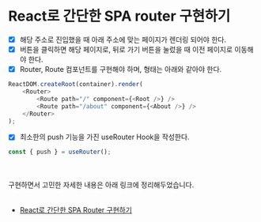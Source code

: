 ﻿# React로 간단한 SPA router 구현하기

- [x] 해당 주소로 진입했을 때 아래 주소에 맞는 페이지가 렌더링 되어야 한다. 
- [x] 버튼을 클릭하면 해당 페이지로, 뒤로 가기 버튼을 눌렀을 때 이전 페이지로 이동해야 한다. 
- [x] Router, Route 컴포넌트를 구현해야 하며, 형태는 아래와 같아야 한다. 
```javascript
ReactDOM.createRoot(container).render( 
	<Router> 
		<Route path="/" component={<Root />} /> 
		<Route path="/about" component={<About />} /> 
	</Router> 
);
```
- [x] 최소한의 push 기능을 가진 useRouter Hook을 작성한다.
```javascript
const { push } = useRouter();
```
<br><br>
구현하면서 고민한 자세한 내용은 아래 링크에 정리해두었습니다. <br><br>
- [React로 간단한 SPA Router 구현하기](https://velog.io/@hmmxmm/React%EB%A1%9C-%EA%B0%84%EB%8B%A8%ED%95%9C-SPA-Router-%EA%B5%AC%ED%98%84%ED%95%98%EA%B8%B0)

